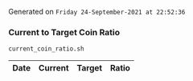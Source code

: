 Generated on `Friday 24-September-2021 at 22:52:36`

### Current to Target Coin Ratio
`current_coin_ratio.sh`

Date|Current|Target|Ratio
---|---|---|---
